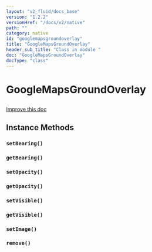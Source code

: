 ```yaml
---
layout: "v2_fluid/docs_base"
version: "1.2.2"
versionHref: "/docs/v2/native"
path: ""
category: native
id: "googlemapsgroundoverlay"
title: "GoogleMapsGroundOverlay"
header_sub_title: "Class in module "
doc: "GoogleMapsGroundOverlay"
docType: "class"
---
```









<h1 class="api-title">

  
  GoogleMapsGroundOverlay
  

  

  

</h1>

<a class="improve-v2-docs" href="http://github.com/driftyco/ionic-native/edit/master/-native/src/plugins/googlemaps.ts#L919">
  Improve this doc
</a>





<!-- decorators --><!-- @usage tag -->


<!-- @property tags -->


<!-- methods on the class -->

<h2>Instance Methods</h2>

<div id="setBearing"></div>

<h3>
  <code>setBearing()</code>


</h3>












<div id="getBearing"></div>

<h3>
  <code>getBearing()</code>


</h3>












<div id="setOpacity"></div>

<h3>
  <code>setOpacity()</code>


</h3>












<div id="getOpacity"></div>

<h3>
  <code>getOpacity()</code>


</h3>












<div id="setVisible"></div>

<h3>
  <code>setVisible()</code>


</h3>












<div id="getVisible"></div>

<h3>
  <code>getVisible()</code>


</h3>












<div id="setImage"></div>

<h3>
  <code>setImage()</code>


</h3>












<div id="remove"></div>

<h3>
  <code>remove()</code>


</h3>










<!-- related link --><!-- end content block -->


<!-- end body block -->

